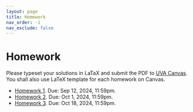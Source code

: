 ```yaml
---
layout: page
title: Homework
nav_order: -1
nav_exclude: false
---
```


Homework
========

Please typeset your solutions in LaTaX and submit the PDF to [UVA Canvas](https://canvas.its.virginia.edu/courses/100784/assignments).
You shall also use LaTeX template for each homework on Canvas.

- [Homework 1](assets/pdf/hw1.pdf). Due: Sep 12, 2024, 11:59pm.
- [Homework 2](assets/pdf/hw2.pdf). Due: Oct 1, 2024, 11:59pm.
- [Homework 3](assets/pdf/hw3.pdf). Due: Oct 18, 2024, 11:59pm.


<!-- 
- [Homework 2](assets/pdf/hw2.pdf). Due: TBD
- [Homework 3](assets/pdf/hw3.pdf). Due: TBD
- [Homework 4](assets/pdf/hw4.pdf). Due: TBD
 -->


